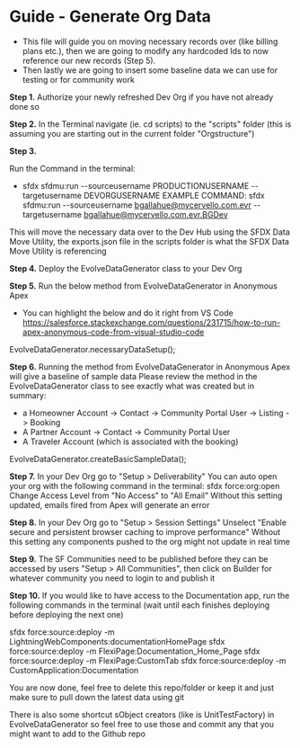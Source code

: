 # Guide - Generate Org Data

-   This file will guide you on moving necessary records over (like billing plans etc.), then we are going to modify any hardcoded Ids to now reference our new records (Step 5).
-   Then lastly we are going to insert some baseline data we can use for testing or for community work

**Step 1.**
Authorize your newly refreshed Dev Org if you have not already done so

**Step 2.**
In the Terminal navigate (ie. cd scripts) to the "scripts" folder (this is assuming you are starting out in the current folder "Orgstructure")

**Step 3.**

Run the Command in the terminal:

-   sfdx sfdmu:run --sourceusername PRODUCTIONUSERNAME --targetusername DEVORGUSERNAME
    EXAMPLE COMMAND: sfdx sfdmu:run --sourceusername bgallahue@mycervello.com.evr --targetusername bgallahue@mycervello.com.evr.BGDev

This will move the necessary data over to the Dev Hub using the SFDX Data Move Utility, the exports.json file in the scripts folder is what the SFDX Data Move Utility is referencing

**Step 4.**
Deploy the EvolveDataGenerator class to your Dev Org

**Step 5.**
Run the below method from EvolveDataGenerator in Anonymous Apex

-   You can highlight the below and do it right from VS Code https://salesforce.stackexchange.com/questions/231715/how-to-run-apex-anonymous-code-from-visual-studio-code

EvolveDataGenerator.necessaryDataSetup();

**Step 6.** Running the method from EvolveDataGenerator in Anonymous Apex will give a baseline of sample data
Please review the method in the EvolveDataGenerator class to see exactly what was created but in summary:

-   a Homeowner Account -> Contact -> Community Portal User -> Listing -> Booking
-   A Partner Account -> Contact -> Community Portal User
-   A Traveler Account (which is associated with the booking)

EvolveDataGenerator.createBasicSampleData();

**Step 7.**
In your Dev Org go to "Setup > Deliverability"
You can auto open your org with the following command in the terminal:
sfdx force:org:open
Change Access Level from "No Access" to "All Email"
Without this setting updated, emails fired from Apex will generate an error

**Step 8.**
In your Dev Org go to "Setup > Session Settings"
Unselect "Enable secure and persistent browser caching to improve performance"
Without this setting any components pushed to the org might not update in real time

**Step 9.**
The SF Communities need to be published before they can be accessed by users
"Setup > All Communities", then click on Builder for whatever community you need to login to and publish it

**Step 10.**
If you would like to have access to the Documentation app, run the following commands in the terminal (wait until each finishes deploying before deploying the next one)

sfdx force:source:deploy -m LightningWebComponents:documentationHomePage
sfdx force:source:deploy -m FlexiPage:Documentation_Home_Page
sfdx force:source:deploy -m FlexiPage:CustomTab
sfdx force:source:deploy -m CustomApplication:Documentation

You are now done, feel free to delete this repo/folder or keep it and just make sure to pull down the latest data using git

There is also some shortcut sObject creators (like is UnitTestFactory) in EvolveDataGenerator so feel free to use those and commit any that you might want to add to the Github repo

